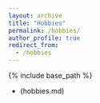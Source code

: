 ```yaml
---
layout: archive
title: "Hobbies"
permalink: /hobbies/
author_profile: true
redirect_from:
  - /hobbies
---
```


{% include base_path %}

* (hobbies.md)


